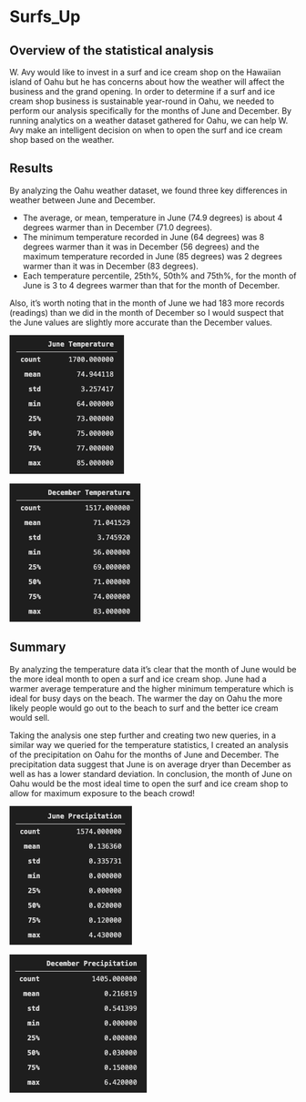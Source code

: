 # Surfs_Up
## Overview of the statistical analysis
W. Avy would like to invest in a surf and ice cream shop on the Hawaiian island of Oahu but he has concerns about how the weather will affect the business and the grand opening.  In order to determine if a surf and ice cream shop business is sustainable year-round in Oahu, we needed to perform our analysis specifically for the months of June and December.  By running analytics on a weather dataset gathered for Oahu, we can help W. Avy make an intelligent decision on when to open the surf and ice cream shop based on the weather.

## Results
By analyzing the Oahu weather dataset, we found three key differences in weather between June and December.

- The average, or mean, temperature in June (74.9 degrees) is about 4 degrees warmer than in December (71.0 degrees).
- The minimum temperature recorded in June (64 degrees) was 8 degrees warmer than it was in December (56 degrees) and the maximum temperature recorded in June (85 degrees) was 2 degrees warmer than it was in December (83 degrees).
- Each temperature percentile, 25th%, 50th% and 75th%, for the month of June is 3 to 4 degrees warmer than that for the month of December.

Also, it’s worth noting that in the month of June we had 183 more records (readings) than we did in the month of December so I would suspect that the June values are slightly more accurate than the December values.

![](Resources/June_Temp_Stats.png)

![](Resources/Dec_Temp_Stats.png)

## Summary
By analyzing the temperature data it’s clear that the month of June would be the more ideal month to open a surf and ice cream shop.  June had a warmer average temperature and the higher minimum temperature which is ideal for busy days on the beach.  The warmer the day on Oahu the more likely people would go out to the beach to surf and the better ice cream would sell.  

Taking the analysis one step further and creating two new queries, in a similar way we queried for the temperature statistics, I created an analysis of the precipitation on Oahu for the months of June and December.  The precipitation data suggest that June is on average dryer than December as well as has a lower standard deviation.  In conclusion, the month of June on Oahu would be the most ideal time to open the surf and ice cream shop to allow for maximum exposure to the beach crowd!

![](Resources/June_Prcp_Stats.png)

![](Resources/Dec_Prcp_Stats.png)

